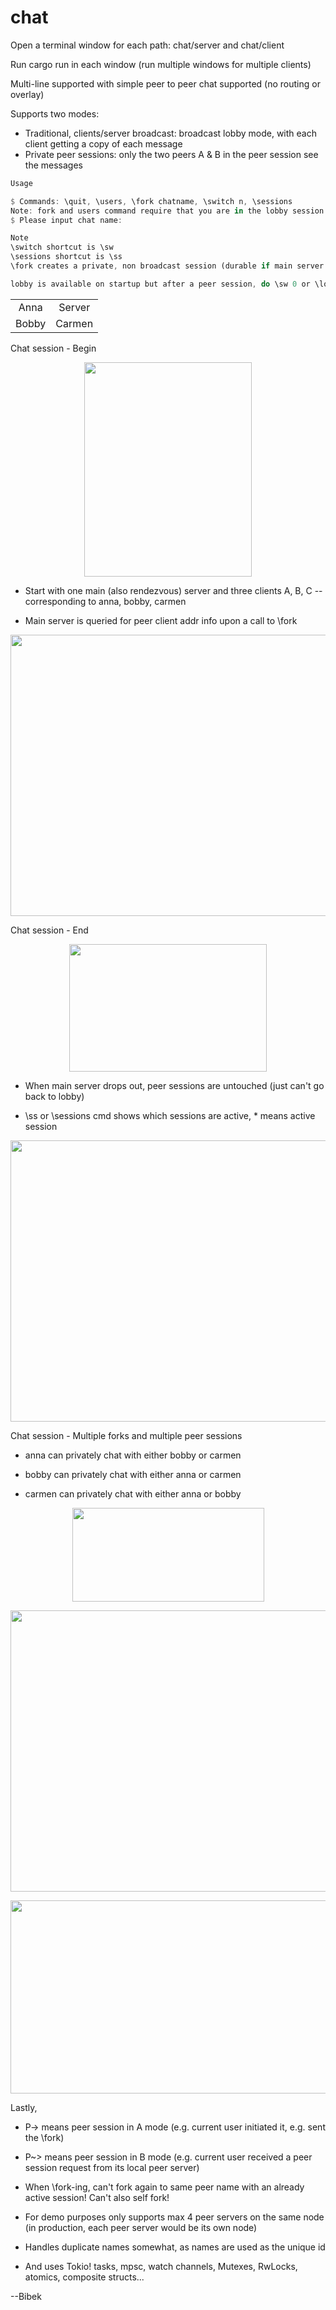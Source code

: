 # chat

Open a terminal window for each path: chat/server and chat/client

Run cargo run in each window (run multiple windows for multiple clients)

Multi-line supported with simple peer to peer chat supported (no routing or overlay)

Supports two modes:

* Traditional, clients/server broadcast: broadcast lobby mode, with each client getting a copy of each message
* Private peer sessions: only the two peers A & B in the peer session see the messages

```rust
Usage

$ Commands: \quit, \users, \fork chatname, \switch n, \sessions
Note: fork and users command require that you are in the lobby session e.g. \lobby
$ Please input chat name:

Note
\switch shortcut is \sw
\sessions shortcut is \ss
\fork creates a private, non broadcast session (durable if main server drops)

lobby is available on startup but after a peer session, do \sw 0 or \lob or \lobby
```

<table cellspacing="0" cellpadding="0" border="0">
    <tr>
        <td style="text-align: center;">
            <img src="images/anna.gif" alt="" />
            <br /> Anna
        </td>
        <td style="text-align: center;">
            <img src="images/main_server.gif" alt="" />
            <br /> Server
        </td>
    </tr>
    <tr>
        <td style="text-align: center;">
            <img src="images/bobby.gif" alt="" />
            <br /> Bobby
        </td>
        <td style="text-align: center;">
            <img src="images/carmen.gif" alt="" />
            <br /> Carmen
        </td>
    </tr>
</table>

Chat session - Begin

<p align="center">
  <img src='images/diagram-chat1.png' width='268' height='343'/>
</p>

* Start with one main (also rendezvous) server and three clients A, B, C -- corresponding to anna, bobby, carmen

* Main server is queried for peer client addr info upon a call to \fork

<p float="left">
  <img src='images/chat1.png' width='845' height='450'/>
</p>


Chat session - End

<p align="center">
  <img src='images/diagram-chat2.png' width='316' height='204'/>
</p>


* When main server drops out, peer sessions are untouched (just can't go back to lobby)

* \ss or \sessions cmd shows which sessions are active, * means active session

<p float="left">
  <img src='images/chat2.png' width='845' height='450'/>
</p>


Chat session - Multiple forks and multiple peer sessions

* anna can privately chat with either bobby or carmen

* bobby can privately chat with either anna or carmen

* carmen can privately chat with either anna or bobby

<p align="center">
  <img src='images/diagram-chat3.png' width='307' height='150'/>
</p>

<p float="left">
  <img src='images/chat3.png' width='845' height='450'/>
</p>

<p align="center">
  <img src='images/diagram-chat4.png' width='795' height='309'/>
</p>

Lastly,

* P-> means peer session in A mode (e.g. current user initiated it, e.g. sent the \fork)

* P~> means peer session in B mode (e.g. current user received a peer session request from its local peer server)

* When \fork-ing, can't fork again to same peer name with an already active session! Can't also self fork!

* For demo purposes only supports max 4 peer servers on the same node (in production, each peer server would be its own node)

* Handles duplicate names somewhat, as names are used as the unique id

* And uses Tokio! tasks, mpsc, watch channels, Mutexes, RwLocks, atomics, composite structs...

--Bibek
